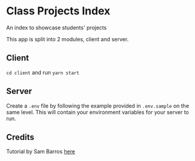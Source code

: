 # Class Projects Index

An index to showcase students' projects

This app is split into 2 modules, client and server.

## Client

`cd client` and run `yarn start`

## Server

Create a `.env` file by following the example provided in `.env.sample` on the same level. This will contain your environment variables for your server to run.

## Credits

Tutorial by Sam Barros [here](https://medium.com/swlh/how-to-create-your-first-mern-mongodb-express-js-react-js-and-node-js-stack-7e8b20463e66)
